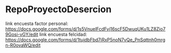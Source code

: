 # RepoProyectoDesercion
link encuesta factor personal:<br>
https://docs.google.com/forms/d/1s5VnuelFcdFvj16scF5DwuqUKu1LZ8Zio79Gosi-vGY/edit
link encuesta felcidad:<br>
https://docs.google.com/forms/d/1tujdbFbd7iRxP5noN7vQe_PnSqttnh0mrgn-R0ovaWQ/edit

